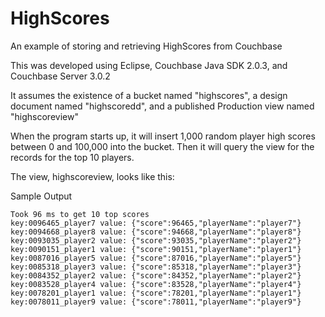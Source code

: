 # HighScores
An example of storing and retrieving HighScores from Couchbase

This was developed using Eclipse, Couchbase Java SDK 2.0.3, and Couchbase Server 3.0.2

It assumes the existence of a bucket named "highscores", a design document named "highscoredd", and a published Production view named "highscoreview"

When the program starts up, it will insert 1,000 random player high scores between 0 and 100,000 into the bucket.
Then it will query the view for the records for the top 10 players.

The view, highscoreview, looks like this:

Sample Output

    Took 96 ms to get 10 top scores
    key:0096465_player7 value: {"score":96465,"playerName":"player7"}
    key:0094668_player8 value: {"score":94668,"playerName":"player8"}
    key:0093035_player2 value: {"score":93035,"playerName":"player2"}
    key:0090151_player1 value: {"score":90151,"playerName":"player1"}
    key:0087016_player5 value: {"score":87016,"playerName":"player5"}
    key:0085318_player3 value: {"score":85318,"playerName":"player3"}
    key:0084352_player2 value: {"score":84352,"playerName":"player2"}
    key:0083528_player4 value: {"score":83528,"playerName":"player4"}
    key:0078201_player1 value: {"score":78201,"playerName":"player1"}
    key:0078011_player9 value: {"score":78011,"playerName":"player9"}

